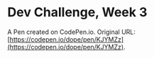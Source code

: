 # Dev Challenge, Week 3

A Pen created on CodePen.io. Original URL: [https://codepen.io/dope/pen/KJYMZz](https://codepen.io/dope/pen/KJYMZz).

